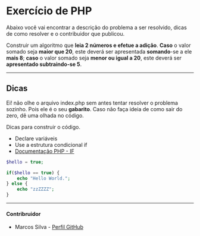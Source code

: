 # Exercício de PHP

Abaixo você vai encontrar a descrição do problema a ser resolvido, dicas de como resolver e o contribuidor que publicou.

Construir um algoritmo que **leia 2 números e efetue a adição**. **Caso** o valor somado seja **maior que 20**, este deverá ser apresentada **somando**-se a ele **mais 8**; **caso** o valor somado seja **menor ou igual a 20**, este deverá ser **apresentado subtraindo-se 5**.

* * *
## Dicas

Ei! não olhe o arquivo index.php sem antes tentar resolver o problema sozinho. Pois ele é o seu **gabarito**. Caso não faça ideia de como sair do zero, dê uma olhada no código.

Dicas para construir o código.
* Declare variáveis
* Use a estrutura condicional if
* [Documentação PHP - IF][doc-if]

``` PHP
$hello = true;

if($hello == true) {
    echo "Hello World.";
} else {
    echo "zzZZZZ";
}
```

* * *
#### Contribruidor
* Marcos Silva - [Perfil GitHub][perfil]

[doc-if]: https://www.php.net/manual/en/control-structures.if.php
[perfil]: https://github.com/marcosviniciusid